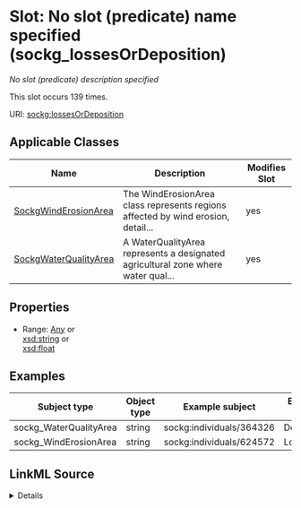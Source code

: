 

# Slot: No slot (predicate) name specified (sockg_lossesOrDeposition)


_No slot (predicate) description specified_






This slot occurs 139 times.


URI: [sockg:lossesOrDeposition](https://idir.uta.edu/sockg-ontology/docs/lossesOrDeposition)



<!-- no inheritance hierarchy -->





## Applicable Classes

| Name | Description | Modifies Slot |
| --- | --- | --- |
| [SockgWindErosionArea](../classes/SockgWindErosionArea.md) | The WindErosionArea class represents regions affected by wind erosion, detail... |  yes  |
| [SockgWaterQualityArea](../classes/SockgWaterQualityArea.md) | A WaterQualityArea represents a designated agricultural zone where water qual... |  yes  |







## Properties

* Range: [Any](../classes/Any.md)&nbsp;or&nbsp;<br />[xsd:string](http://www.w3.org/2001/XMLSchema#string)&nbsp;or&nbsp;<br />[xsd:float](http://www.w3.org/2001/XMLSchema#float)






## Examples

| Subject type | Object type | Example subject | Example object | Occurrences |
| --- | --- | --- | --- | --- |
| sockg_WaterQualityArea | string | sockg:individuals/364326 | Deposition | 132 |
| sockg_WindErosionArea | string | sockg:individuals/624572 | Losses | 7 |




## LinkML Source

<details>

```yaml
name: sockg_lossesOrDeposition
annotations:
  count:
    tag: count
    value: 139
description: No slot (predicate) description specified
title: No slot (predicate) name specified
examples:
- object:
    example_object: Deposition
    example_object_type: string
    example_predicate: sockg:lossesOrDeposition
    example_subject: sockg:individuals/364326
    example_subject_type: sockg_WaterQualityArea
- object:
    example_object: Losses
    example_object_type: string
    example_predicate: sockg:lossesOrDeposition
    example_subject: sockg:individuals/624572
    example_subject_type: sockg_WindErosionArea
from_schema: soc-kg
rank: 1000
slot_uri: sockg:lossesOrDeposition
alias: sockg_lossesOrDeposition
domain_of:
- sockg_WaterQualityArea
- sockg_WindErosionArea
union_of:
- '{''domain'': ''sockg_WaterQualityArea''}'
- '{''domain'': ''sockg_WindErosionArea''}'
range: Any
any_of:
- range: string
- range: float

```
</details>